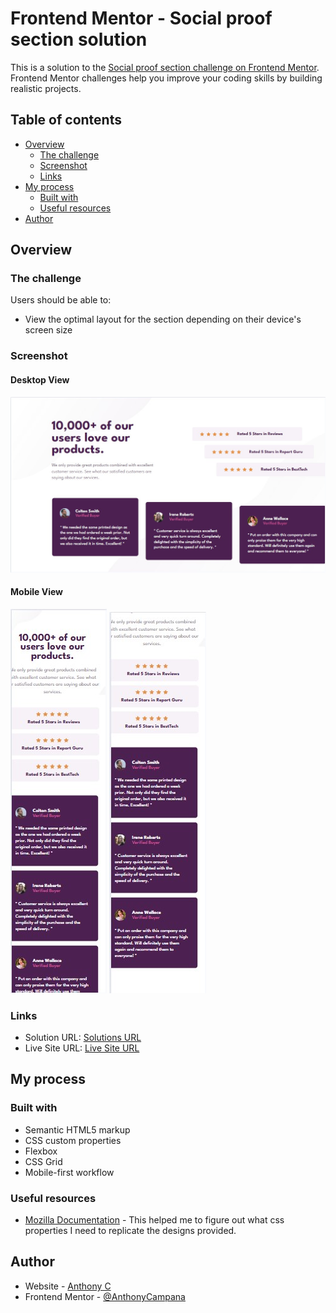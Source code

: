 # Frontend Mentor - Social proof section solution

This is a solution to the [Social proof section challenge on Frontend Mentor](https://www.frontendmentor.io/challenges/social-proof-section-6e0qTv_bA). Frontend Mentor challenges help you improve your coding skills by building realistic projects. 

## Table of contents

- [Overview](#overview)
  - [The challenge](#the-challenge)
  - [Screenshot](#screenshot)
  - [Links](#links)
- [My process](#my-process)
  - [Built with](#built-with)
  - [Useful resources](#useful-resources)
- [Author](#author)

## Overview

### The challenge

Users should be able to:

- View the optimal layout for the section depending on their device's screen size

### Screenshot

#### Desktop View
![](./screenshots/desktop-view.jpg)

#### Mobile View
![](./screenshots/mobile-view-1.jpg)
![](./screenshots/mobile-view-2.jpg)

### Links

- Solution URL: [Solutions URL]()
- Live Site URL: [Live Site URL]()

## My process

### Built with

- Semantic HTML5 markup
- CSS custom properties
- Flexbox
- CSS Grid
- Mobile-first workflow

### Useful resources

- [Mozilla Documentation](https://developer.mozilla.org/en-US/docs/Learn_web_development) - This helped me to figure out what css properties I need to replicate the designs provided. 

## Author

- Website - [Anthony C](https://anthonycampana.pythonanywhere.com/)
- Frontend Mentor - [@AnthonyCampana](https://www.frontendmentor.io/profile/AnthonyCampana)

